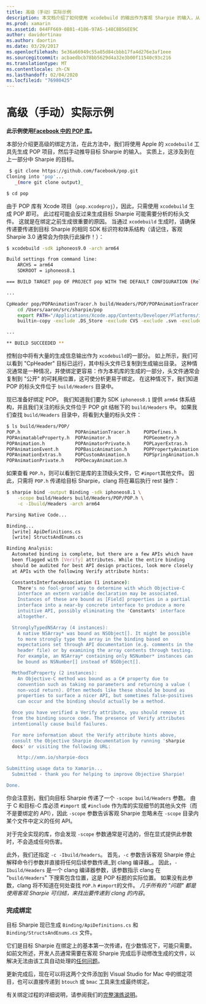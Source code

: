 ```yaml
---
title: 高级（手动）实际示例
description: 本文档介绍了如何使用 xcodebuild 的输出作为客观 Sharpie 的输入，从而深入了解目标 Sharpie 的作用。
ms.prod: xamarin
ms.assetid: 044FF669-0B81-4186-97A5-148C8B56EE9C
author: davidortinau
ms.author: daortin
ms.date: 03/29/2017
ms.openlocfilehash: 5e36a66949c55a85d84cbbb17fa4d276e3af1eee
ms.sourcegitcommit: acbaedbcb78bb5629d4a32e3b00f11540c93c216
ms.translationtype: MT
ms.contentlocale: zh-CN
ms.lasthandoff: 02/04/2020
ms.locfileid: "76980425"
---
```

# <a name="advanced-manual-real-world-example"></a>高级（手动）实际示例

**此示例使用[Facebook 中的 POP 库](https://github.com/facebook/pop)。**

本部分介绍更高级的绑定方法，在此方法中，我们将使用 Apple 的 `xcodebuild` 工具先生成 POP 项目，然后手动推导目标 Sharpie 的输入。 实质上，这涉及到在上一部分中 Sharpie 的目标。

```bash
 $ git clone https://github.com/facebook/pop.git
Cloning into 'pop'...
   _(more git clone output)_

$ cd pop
```

由于 POP 库有 Xcode 项目（`pop.xcodeproj`），因此，只需使用 `xcodebuild` 生成 POP 即可。 此过程可能会反过来生成目标 Sharpie 可能需要分析的标头文件。 这就是在绑定之前生成很重要的原因。 当通过 `xcodebuild` 生成时，请确保传递要传递到目标 Sharpie 的相同 SDK 标识符和体系结构（请记住，客观 Sharpie 3.0 通常会为你执行此操作！）：

```bash
$ xcodebuild -sdk iphoneos9.0 -arch arm64

Build settings from command line:
    ARCHS = arm64
    SDKROOT = iphoneos8.1

=== BUILD TARGET pop OF PROJECT pop WITH THE DEFAULT CONFIGURATION (Release) ===

...

CpHeader pop/POPAnimationTracer.h build/Headers/POP/POPAnimationTracer.h
    cd /Users/aaron/src/sharpie/pop
    export PATH="/Applications/Xcode.app/Contents/Developer/Platforms/iPhoneOS.platform/Developer/usr/bin:/Applications/Xcode.app/Contents/Developer/usr/bin:/Users/aaron/bin::/usr/local/bin:/usr/bin:/bin:/usr/sbin:/sbin:/opt/X11/bin:/usr/local/git/bin:/Users/aaron/.rvm/bin"
    builtin-copy -exclude .DS_Store -exclude CVS -exclude .svn -exclude .git -exclude .hg -strip-debug-symbols -strip-tool /Applications/Xcode.app/Contents/Developer/Toolchains/XcodeDefault.xctoolchain/usr/bin/strip -resolve-src-symlinks /Users/aaron/src/sharpie/pop/pop/POPAnimationTracer.h /Users/aaron/src/sharpie/pop/build/Headers/POP

...

** BUILD SUCCEEDED **
```

控制台中将有大量的生成信息输出作为 `xcodebuild`的一部分。 如上所示，我们可以看到 "CpHeader" 目标已运行，其中标头文件已复制到生成输出目录。 这种情况通常是一种情况，并使绑定更容易：作为本机库的生成的一部分，头文件通常会复制到 "公开" 的可耗用位置，这可使分析更易于绑定。 在这种情况下，我们知道 POP 的标头文件位于 `build/Headers` 目录中。

现已准备好绑定 POP。 我们知道我们要为 SDK `iphoneos8.1` 提供 `arm64` 体系结构，并且我们关注的标头文件位于 POP git 结帐下的 `build/Headers` 中。 如果我们查找 `build/Headers` 目录中，将看到大量的标头文件：

```bash
$ ls build/Headers/POP/
POP.h                    POPAnimationTracer.h     POPDefines.h
POPAnimatableProperty.h  POPAnimator.h            POPGeometry.h
POPAnimation.h           POPAnimatorPrivate.h     POPLayerExtras.h
POPAnimationEvent.h      POPBasicAnimation.h      POPPropertyAnimation.h
POPAnimationExtras.h     POPCustomAnimation.h     POPSpringAnimation.h
POPAnimationPrivate.h    POPDecayAnimation.h
```

如果查看 `POP.h`，则可以看到它是库的主顶级头文件，它 `#import`其他文件。 因此，只需将 `POP.h` 传递给目标 Sharpie，clang 将在幕后执行 rest 操作：

```bash
$ sharpie bind -output Binding -sdk iphoneos8.1 \
    -scope build/Headers build/Headers/POP/POP.h \
    -c -Ibuild/Headers -arch arm64

Parsing Native Code...

Binding...
  [write] ApiDefinitions.cs
  [write] StructsAndEnums.cs

Binding Analysis:
  Automated binding is complete, but there are a few APIs which have
  been flagged with [Verify] attributes. While the entire binding
  should be audited for best API design practices, look more closely
  at APIs with the following Verify attribute hints:

  ConstantsInterfaceAssociation (1 instance):
    There's no fool-proof way to determine with which Objective-C
    interface an extern variable declaration may be associated.
    Instances of these are bound as [Field] properties in a partial
    interface into a near-by concrete interface to produce a more
    intuitive API, possibly eliminating the 'Constants' interface
    altogether.

  StronglyTypedNSArray (4 instances):
    A native NSArray* was bound as NSObject[]. It might be possible
    to more strongly type the array in the binding based on
    expectations set through API documentation (e.g. comments in the
    header file) or by examining the array contents through testing.
    For example, an NSArray* containing only NSNumber* instances can
    be bound as NSNumber[] instead of NSObject[].

  MethodToProperty (2 instances):
    An Objective-C method was bound as a C# property due to
    convention such as taking no parameters and returning a value (
    non-void return). Often methods like these should be bound as
    properties to surface a nicer API, but sometimes false-positives
    can occur and the binding should actually be a method.

  Once you have verified a Verify attribute, you should remove it
  from the binding source code. The presence of Verify attributes
  intentionally cause build failures.

  For more information about the Verify attribute hints above,
  consult the Objective Sharpie documentation by running 'sharpie
  docs' or visiting the following URL:

    http://xmn.io/sharpie-docs

Submitting usage data to Xamarin...
  Submitted - thank you for helping to improve Objective Sharpie!

Done.
```

你会注意到，我们向目标 Sharpie 传递了一个 `-scope build/Headers` 参数。 由于 C 和目标-C 库必须 `#import` 或 `#include` 作为库的实现细节的其他头文件（而不是要绑定的 API），因此 `-scope` 参数告诉客观 Sharpie 忽略未在 `-scope` 目录内某个文件中定义的任何 API。

对于完全实现的库，你会发现 `-scope` 参数通常是可选的，但在显式提供此参数时，不会造成任何伤害。

此外，我们还指定 `-c -Ibuild/headers`。 首先，`-c` 参数告诉客观 Sharpie 停止解释命令行参数并直接将任何后续参数传递_到 clang 编译器_。 因此，`-Ibuild/Headers` 是一个 clang 编译器参数，该参数指示 clang 在 "`build/Headers`" 下搜索包含位置，这是 POP 标题的实际位置。 如果没有此参数，clang 将不知道在何处查找 `POP.h` `#import`的文件。 _几乎所有的 "问题" 都是使用客观 Sharpie 可归结，来找出要传递到 clang 的内容_。

### <a name="completing-the-binding"></a>完成绑定

目标 Sharpie 现已生成 `Binding/ApiDefinitions.cs` 和 `Binding/StructsAndEnums.cs` 文件。

它们是目标 Sharpie 在绑定上的基本第一次传递，在少数情况下，可能只需要。 如前文所述，开发人员通常需要在客观 Sharpie 完成后手动修改生成的文件，以解决无法由该工具自动处理的[任何问题](~/cross-platform/macios/binding/objective-sharpie/platform/apidefinitions-structsandenums.md)。

更新完成后，现在可以将这两个文件添加到 Visual Studio for Mac 中的绑定项目，也可以直接传递到 `btouch` 或 `bmac` 工具来生成最终绑定。

有关绑定过程的详细说明，请参阅我们的[完整演练说明](~/ios/platform/binding-objective-c/walkthrough.md)。
